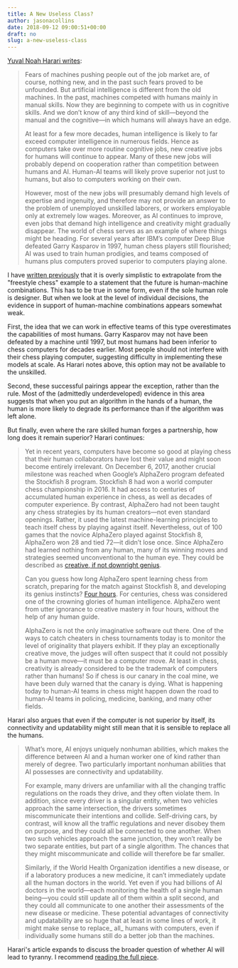 ```yaml
---
title: A New Useless Class?
author: jasonacollins
date: 2018-09-12 09:00:51+00:00
draft: no
slug: a-new-useless-class
---
```


[Yuval Noah Harari writes](https://www.theatlantic.com/magazine/archive/2018/10/yuval-noah-harari-technology-tyranny/568330/):

>Fears of machines pushing people out of the job market are, of course, nothing new, and in the past such fears proved to be unfounded. But artificial intelligence is different from the old machines. In the past, machines competed with humans mainly in manual skills. Now they are beginning to compete with us in cognitive skills. And we don’t know of any third kind of skill—beyond the manual and the cognitive—in which humans will always have an edge.
>
>At least for a few more decades, human intelligence is likely to far exceed computer intelligence in numerous fields. Hence as computers take over more routine cognitive jobs, new creative jobs for humans will continue to appear. Many of these new jobs will probably depend on cooperation rather than competition between humans and AI. Human-AI teams will likely prove superior not just to humans, but also to computers working on their own.
>
>However, most of the new jobs will presumably demand high levels of expertise and ingenuity, and therefore may not provide an answer to the problem of unemployed unskilled laborers, or workers employable only at extremely low wages. Moreover, as AI continues to improve, even jobs that demand high intelligence and creativity might gradually disappear. The world of chess serves as an example of where things might be heading. For several years after IBM’s computer Deep Blue defeated Garry Kasparov in 1997, human chess players still flourished; AI was used to train human prodigies, and teams composed of humans plus computers proved superior to computers playing alone.

I have [written previously](https://behavioralscientist.org/dont-touch-computer/) that it is overly simplistic to extrapolate from the "freestyle chess" example to a statement that the future is human-machine combinations. This has to be true in some form, even if the sole human role is designer. But when we look at the level of individual decisions, the evidence in support of human-machine combinations appears somewhat weak.

First, the idea that we can work in effective teams of this type overestimates the capabilities of most humans. Garry Kasparov may not have been defeated by a machine until 1997, but most humans had been inferior to chess computers for decades earlier. Most people should not interfere with their chess playing computer, suggesting difficulty in implementing these models at scale. As Harari notes above, this option may not be available to the unskilled.

Second, these successful pairings appear the exception, rather than the rule. Most of the (admittedly underdeveloped) evidence in this area suggests that when you put an algorithm in the hands of a human, the human is more likely to degrade its performance than if the algorithm was left alone.

But finally, even where the rare skilled human forges a partnership, how long does it remain superior? Harari continues:

>Yet in recent years, computers have become so good at playing chess that their human collaborators have lost their value and might soon become entirely irrelevant. On December 6, 2017, another crucial milestone was reached when Google’s AlphaZero program defeated the Stockfish 8 program. Stockfish 8 had won a world computer chess championship in 2016. It had access to centuries of accumulated human experience in chess, as well as decades of computer experience. By contrast, AlphaZero had not been taught any chess strategies by its human creators—not even standard openings. Rather, it used the latest machine-learning principles to teach itself chess by playing against itself. Nevertheless, out of 100 games that the novice AlphaZero played against Stockfish 8, AlphaZero won 28 and tied 72—it didn’t lose once. Since AlphaZero had learned nothing from any human, many of its winning moves and strategies seemed unconventional to the human eye. They could be described as [creative, if not downright genius](https://www.theatlantic.com/technology/archive/2017/10/alphago-zero-the-ai-that-taught-itself-go/543450/).
>
>Can you guess how long AlphaZero spent learning chess from scratch, preparing for the match against Stockfish 8, and developing its genius instincts? [Four hours](https://www.newsweek.com/google-ai-chess-player-champion-741168). For centuries, chess was considered one of the crowning glories of human intelligence. AlphaZero went from utter ignorance to creative mastery in four hours, without the help of any human guide.
>
>AlphaZero is not the only imaginative software out there. One of the ways to catch cheaters in chess tournaments today is to monitor the level of originality that players exhibit. If they play an exceptionally creative move, the judges will often suspect that it could not possibly be a human move—it must be a computer move. At least in chess, creativity is already considered to be the trademark of computers rather than humans! So if chess is our canary in the coal mine, we have been duly warned that the canary is dying. What is happening today to human-AI teams in chess might happen down the road to human-AI teams in policing, medicine, banking, and many other fields.

Harari also argues that even if the computer is not superior by itself, its connectivity and updatability might still mean that it is sensible to replace all the humans.

>What’s more, AI enjoys uniquely nonhuman abilities, which makes the difference between AI and a human worker one of kind rather than merely of degree. Two particularly important nonhuman abilities that AI possesses are connectivity and updatability.
>
>For example, many drivers are unfamiliar with all the changing traffic regulations on the roads they drive, and they often violate them. In addition, since every driver is a singular entity, when two vehicles approach the same intersection, the drivers sometimes miscommunicate their intentions and collide. Self-driving cars, by contrast, will know all the traffic regulations and never disobey them on purpose, and they could all be connected to one another. When two such vehicles approach the same junction, they won’t really be two separate entities, but part of a single algorithm. The chances that they might miscommunicate and collide will therefore be far smaller.
>
>Similarly, if the World Health Organization identifies a new disease, or if a laboratory produces a new medicine, it can’t immediately update all the human doctors in the world. Yet even if you had billions of AI doctors in the world—each monitoring the health of a single human being—you could still update all of them within a split second, and they could all communicate to one another their assessments of the new disease or medicine. These potential advantages of connectivity and updatability are so huge that at least in some lines of work, it might make sense to replace_ all_ humans with computers, even if individually some humans still do a better job than the machines.

Harari's article expands to discuss the broader question of whether AI will lead to tyranny. I recommend [reading the full piece](https://www.theatlantic.com/magazine/archive/2018/10/yuval-noah-harari-technology-tyranny/568330/).


